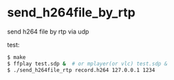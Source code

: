 send_h264file_by_rtp
====================

send h264 file by rtp via udp

test:

```bash
$ make
$ ffplay test.sdp &  # or mplayer(or vlc) test.sdp &
$ ./send_h264file_rtp record.h264 127.0.0.1 1234
```

